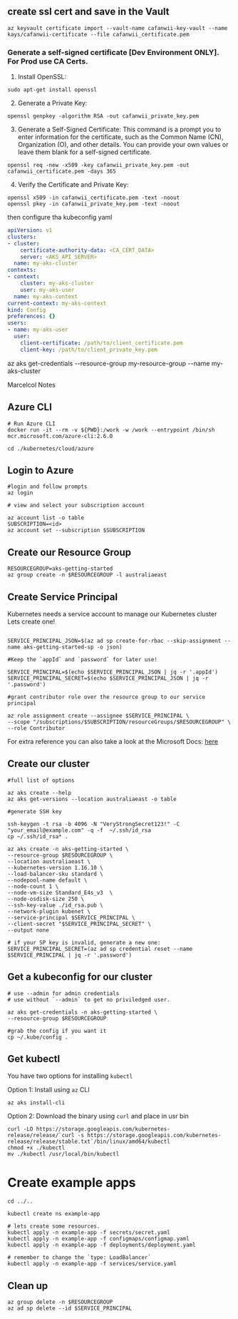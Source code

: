 
## create ssl cert and save in the Vault

```
az keyvault certificate import --vault-name cafanwii-key-vault --name kays/cafanwii-certificate --file cafanwii_certificate.pem
```
### Generate a self-signed certificate [Dev Environment ONLY]. For Prod use CA Certs.
1. Install OpenSSL:

```
sudo apt-get install openssl
```

2. Generate a Private Key:

```
openssl genpkey -algorithm RSA -out cafanwii_private_key.pem
```

3. Generate a Self-Signed Certificate:
This command is a prompt you to enter information for the certificate, such as the Common Name (CN), Organization (O), and other details. You can provide your own values or leave them blank for a self-signed certificate.

```
openssl req -new -x509 -key cafanwii_private_key.pem -out cafanwii_certificate.pem -days 365
```

4. Verify the Certificate and Private Key:


```
openssl x509 -in cafanwii_certificate.pem -text -noout
openssl pkey -in cafanwii_private_key.pem -text -noout
```

then configure tha kubeconfig yaml

```yaml
apiVersion: v1
clusters:
- cluster:
    certificate-authority-data: <CA_CERT_DATA>
    server: <AKS_API_SERVER>
  name: my-aks-cluster
contexts:
- context:
    cluster: my-aks-cluster
    user: my-aks-user
  name: my-aks-context
current-context: my-aks-context
kind: Config
preferences: {}
users:
- name: my-aks-user
  user:
    client-certificate: /path/to/client_certificate.pem
    client-key: /path/to/client_private_key.pem
```


az aks get-credentials --resource-group my-resource-group --name my-aks-cluster




Marcelcol Notes

## Azure CLI

```
# Run Azure CLI
docker run -it --rm -v ${PWD}:/work -w /work --entrypoint /bin/sh mcr.microsoft.com/azure-cli:2.6.0

cd ./kubernetes/cloud/azure

```

## Login to Azure

```
#login and follow prompts
az login 

# view and select your subscription account

az account list -o table
SUBSCRIPTION=<id>
az account set --subscription $SUBSCRIPTION

```

## Create our Resource Group

```
RESOURCEGROUP=aks-getting-started
az group create -n $RESOURCEGROUP -l australiaeast

```
## Create Service Principal

Kubernetes needs a service account to manage our Kubernetes cluster </br>
Lets create one! </br>

```

SERVICE_PRINCIPAL_JSON=$(az ad sp create-for-rbac --skip-assignment --name aks-getting-started-sp -o json)

#Keep the `appId` and `password` for later use!

SERVICE_PRINCIPAL=$(echo $SERVICE_PRINCIPAL_JSON | jq -r '.appId')
SERVICE_PRINCIPAL_SECRET=$(echo $SERVICE_PRINCIPAL_JSON | jq -r '.password')

#grant contributor role over the resource group to our service principal

az role assignment create --assignee $SERVICE_PRINCIPAL \
--scope "/subscriptions/$SUBSCRIPTION/resourceGroups/$RESOURCEGROUP" \
--role Contributor

```
For extra reference you can also take a look at the Microsoft Docs: [here](https://github.com/MicrosoftDocs/azure-docs/blob/master/articles/aks/kubernetes-service-principal.md) </br>

## Create our cluster

```
#full list of options

az aks create --help
az aks get-versions --location australiaeast -o table

#generate SSH key

ssh-keygen -t rsa -b 4096 -N "VeryStrongSecret123!" -C "your_email@example.com" -q -f  ~/.ssh/id_rsa
cp ~/.ssh/id_rsa* .

az aks create -n aks-getting-started \
--resource-group $RESOURCEGROUP \
--location australiaeast \
--kubernetes-version 1.16.10 \
--load-balancer-sku standard \
--nodepool-name default \
--node-count 1 \
--node-vm-size Standard_E4s_v3  \
--node-osdisk-size 250 \
--ssh-key-value ./id_rsa.pub \
--network-plugin kubenet \
--service-principal $SERVICE_PRINCIPAL \
--client-secret "$SERVICE_PRINCIPAL_SECRET" \
--output none

# if your SP key is invalid, generate a new one:
SERVICE_PRINCIPAL_SECRET=(az ad sp credential reset --name $SERVICE_PRINCIPAL | jq -r '.password')
```

## Get a kubeconfig for our cluster

```
# use --admin for admin credentials
# use without `--admin` to get no priviledged user.

az aks get-credentials -n aks-getting-started \
--resource-group $RESOURCEGROUP

#grab the config if you want it
cp ~/.kube/config .

```

## Get kubectl

You have two options for installing `kubectl` <br/>

Option 1: Install using `az` CLI

```
az aks install-cli
```

Option 2: Download the binary using `curl` and place in usr bin

```
curl -LO https://storage.googleapis.com/kubernetes-release/release/`curl -s https://storage.googleapis.com/kubernetes-release/release/stable.txt`/bin/linux/amd64/kubectl
chmod +x ./kubectl
mv ./kubectl /usr/local/bin/kubectl

```

# Create example apps

```
cd ../..

kubectl create ns example-app

# lets create some resources.
kubectl apply -n example-app -f secrets/secret.yaml
kubectl apply -n example-app -f configmaps/configmap.yaml
kubectl apply -n example-app -f deployments/deployment.yaml

# remember to change the `type: LoadBalancer`
kubectl apply -n example-app -f services/service.yaml

```

## Clean up 

```
az group delete -n $RESOURCEGROUP
az ad sp delete --id $SERVICE_PRINCIPAL
```
